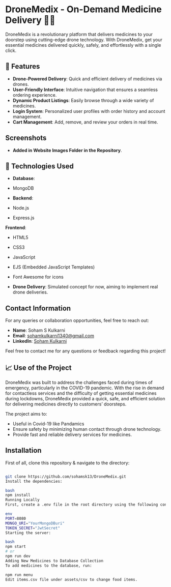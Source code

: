 #  DroneMedix - On-Demand Medicine Delivery 🚁💊
DroneMedix is a revolutionary platform that delivers medicines to your doorstep using cutting-edge drone technology. With DroneMedix, get your essential medicines delivered quickly, safely, and effortlessly with a single click.

## 🚀 Features

- **Drone-Powered Delivery**: Quick and efficient delivery of medicines via drones.
- **User-Friendly Interface**: Intuitive navigation that ensures a seamless ordering experience.
- **Dynamic Product Listings**: Easily browse through a wide variety of medicines.
- **Login System**: Personalized user profiles with order history and account management.
- **Cart Management**: Add, remove, and review your orders in real time.

## Screenshots
- **Added in Website Images Folder in the Repository**.

## 📱 Technologies Used

 - **Database**:
  - MongoDB

  - **Backend**:
  - Node.js
  - Express.js

  **Frontend**: 
  - HTML5
  - CSS3
  - JavaScript
  - EJS (Embedded JavaScript Templates)
  - Font Awesome for icons

- **Drone Delivery**: Simulated concept for now, aiming to implement real drone deliveries.
  
## Contact Information

For any queries or collaboration opportunities, feel free to reach out:

- **Name**: Soham S Kulkarni
- **Email**: [sohamkulkarni1340@gmail.com](mailto:sohamkulkarni1340@gmail.com)
- **LinkedIn**: [Soham Kulkarni](https://www.linkedin.com/in/soham-kulkarni-63b6b3250/)


Feel free to contact me for any questions or feedback regarding this project!

## 📈 Use of the Project

DroneMedix was built to address the challenges faced during times of emergency, particularly in the COVID-19 pandemic. With the rise in demand for contactless services and the difficulty of getting essential medicines during lockdowns, DroneMedix provided a quick, safe, and efficient solution for delivering medicines directly to customers’ doorsteps.

The project aims to:
- Useful in Covid-19 like Pandamics
- Ensure safety by minimizing human contact through drone technology.
- Provide fast and reliable delivery services for medicines.



## Installation

First of all, clone this repository & navigate to the directory:
```bash

git clone https://github.com/sohamsk13/DroneMedix.git
Install the dependencies:

bash
npm install
Running Locally
First, create a .env file in the root directory using the following content and make changes if required:

env
PORT=8080
MONGO_URI="YourMongoDBuri"
TOKEN_SECRET="JwtSecret"
Starting the server:

bash
npm start
# or
npm run dev
Adding New Medicines to Database Collection
To add medicines to the database, run:

npm run menu
Edit items.csv file under assets/csv to change food items.




